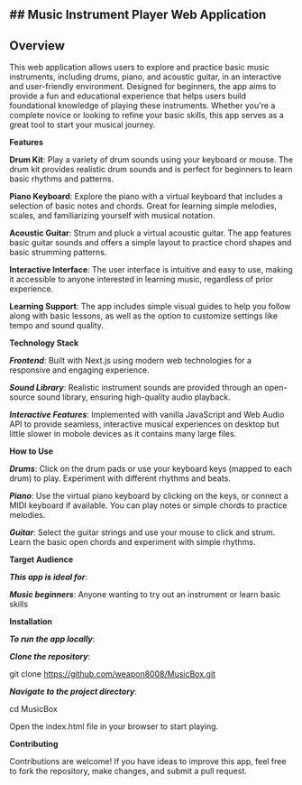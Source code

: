 ## ## **Music Instrument Player Web Application**



## **Overview**

This web application allows users to explore and practice basic music instruments, including drums, piano, and acoustic guitar, in an interactive and user-friendly environment. Designed for beginners, the app aims to provide a fun and educational experience that helps users build foundational knowledge of playing these instruments. Whether you're a complete novice or looking to refine your basic skills, this app serves as a great tool to start your musical journey.



**Features**

**Drum Kit**:  Play a variety of drum sounds using your keyboard or mouse. The drum kit provides realistic drum sounds and is perfect for beginners to learn basic rhythms and patterns.

**Piano Keyboard**:  Explore the piano with a virtual keyboard that includes a selection of basic notes and chords. Great for learning simple melodies, scales, and familiarizing yourself with musical notation.

**Acoustic Guitar**:  Strum and pluck a virtual acoustic guitar. The app features basic guitar sounds and offers a simple layout to practice chord shapes and basic strumming patterns.

**Interactive Interface**:  The user interface is intuitive and easy to use, making it accessible to anyone interested in learning music, regardless of prior experience.

**Learning Support**: The app includes simple visual guides to help you follow along with basic lessons, as well as the option to customize settings like tempo and sound quality.



**Technology Stack**

**_Frontend_**: Built with Next.js using modern web technologies for a responsive and engaging experience.

**_Sound Library_**: Realistic instrument sounds are provided through an open-source sound library, ensuring high-quality audio playback.

**_Interactive Features_**: Implemented with vanilla JavaScript and Web Audio API to provide seamless, interactive musical experiences on desktop but little slower in mobole devices as it contains many large files.



**How to Use**

**_Drums_**: Click on the drum pads or use your keyboard keys (mapped to each drum) to play. Experiment with different rhythms and beats.

**_Piano_**: Use the virtual piano keyboard by clicking on the keys, or connect a MIDI keyboard if available. You can play notes or simple chords to practice melodies.

**_Guitar_**: Select the guitar strings and use your mouse to click and strum. Learn the basic open chords and experiment with simple rhythms.



**Target Audience**

**_This app is ideal for_**:

**_Music beginners_**: Anyone wanting to try out an instrument or learn basic skills



**Installation**

**_To run the app locally_**:

**_Clone the repository_**:

git clone https://github.com/weapon8008/MusicBox.git


**_Navigate to the project directory_**:

cd MusicBox

Open the index.html file in your browser to start playing.

**Contributing**

Contributions are welcome! If you have ideas to improve this app, feel free to fork the repository, make changes, and submit a pull request.
